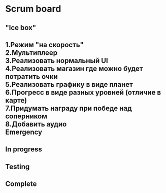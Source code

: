 # Scrum board

"Ice box"
---------------------
1.Режим "на скорость"  
2.Мультиплеер  
3.Реализовать нормальный UI  
4.Реализовать магазин где можно будет потратить очки  
5.Реализовать графику в виде планет  
6.Прогресс в виде разных уровней (отличие в карте)  
7.Придумать награду при победе над соперником  
8.Добавить аудио  
Emergency
---------------------
In progress
---------------------
Testing
---------------------
Complete
---------------------
